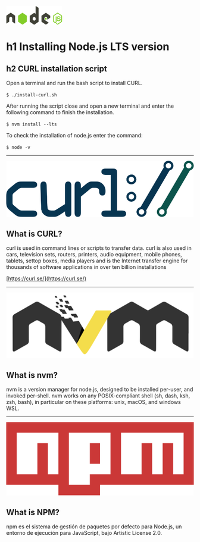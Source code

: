 <img alt="node.js logo" src="./logos/nodejs.svg" width="150" height="50" />

h1 Installing Node.js LTS version
==============================

h2 CURL installation script
------------------------

Open a terminal and run the bash script to install CURL.

`$ ./install-curl.sh`

After running the script close and open a new terminal and enter the following command to finish the installation.

`$ nvm install --lts`

To check the installation of node.js enter the command:

`$ node -v`

* * *

![curl logo](./logos/curl-logo.svg)

What is CURL?
-------------

curl is used in command lines or scripts to transfer data. curl is also used in cars, television sets, routers, printers, audio equipment, mobile phones, tablets, settop boxes, media players and is the Internet transfer engine for thousands of software applications in over ten billion installations

[https://curl.se/](https://curl.se/)

* * *

![nvm project logo](./logos/nvm-logo-color.svg)

What is nvm?
------------

nvm is a version manager for node.js, designed to be installed per-user, and invoked per-shell. nvm works on any POSIX-compliant shell (sh, dash, ksh, zsh, bash), in particular on these platforms: unix, macOS, and windows WSL.

* * *

![npm project logo](./logos/npm.svg)

What is NPM?
------------

npm es el sistema de gestión de paquetes por defecto para Node.js, un entorno de ejecución para JavaScript, bajo Artistic License 2.0.
